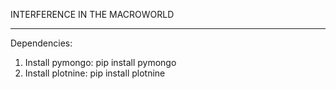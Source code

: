 INTERFERENCE IN THE MACROWORLD
******************************

Dependencies:

1. Install pymongo: pip install pymongo
2. Install plotnine: pip install plotnine

